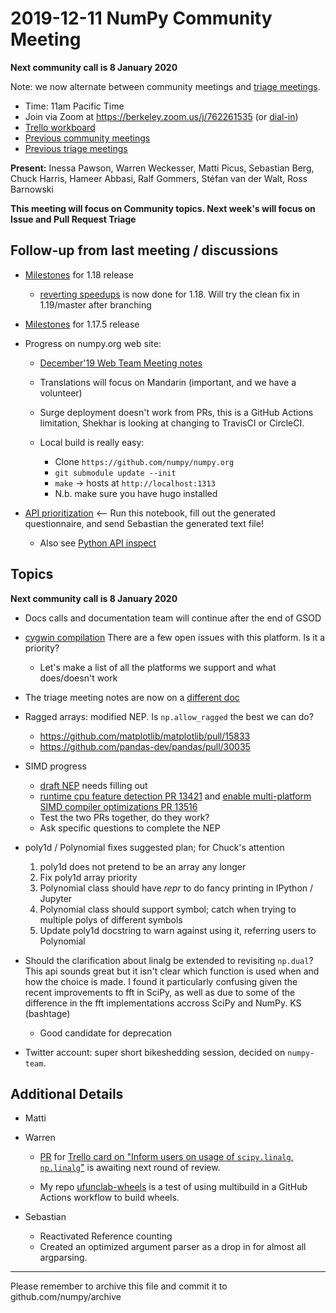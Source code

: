 # 2019-12-11 NumPy Community Meeting

**Next community call is 8 January 2020**

Note: we now alternate between community meetings and [triage meetings](https://hackmd.io/68i_JvOYQfy9ERiHgXMPvg).

- Time: 11am Pacific Time
- Join via Zoom at https://berkeley.zoom.us/j/762261535 (or [dial-in](https://berkeley.zoom.us/u/aC3ENhycM))
- [Trello workboard](https://trello.com/b/Azg4fYZH/numpy-at-bids)
- [Previous community meetings](https://github.com/numpy/archive/tree/master/status_meetings)
- [Previous triage meetings](https://github.com/numpy/archive/tree/master/triage_meetings)

**Present:** Inessa Pawson, Warren Weckesser, Matti Picus, Sebastian Berg, Chuck Harris, Hameer Abbasi, Ralf Gommers, Stéfan van der Walt, Ross Barnowski

**This meeting will focus on Community topics. Next week's will focus on Issue and Pull Request Triage**

## Follow-up from last meeting / discussions

- [Milestones](https://github.com/numpy/numpy/milestone/69) for 1.18 release
    - [reverting speedups](https://github.com/numpy/numpy/issues/13958) is now done for 1.18. Will try the clean fix in 1.19/master after branching

- [Milestones](https://github.com/numpy/numpy/milestone/78) for 1.17.5 release

- Progress on numpy.org web site:
  - [December'19 Web Team Meeting notes](https://github.com/numpy/archive/blob/master/status_meetings/webteam_meeting2019-12-10.md)

  - Translations will focus on Mandarin (important, and we have a volunteer)
  - Surge deployment doesn't work from PRs, this is a GitHub Actions limitation, Shekhar is looking at changing to TravisCI or CircleCI.
  - Local build is really easy:
      - Clone `https://github.com/numpy/numpy.org`
      - `git submodule update --init`
      - `make` -> hosts at `http://localhost:1313`
      - N.b. make sure you have hugo installed

- [API prioritization](https://gist.github.com/seberg/0fcd995a34ee31a9b7fe7bbc924b7c8f) <-- Run this notebook, fill out the generated questionnaire, and send Sebastian the generated text file!
  - Also see [Python API inspect](https://github.com/Quansight-Labs/python-api-inspect)

## Topics

**Next community call is 8 January 2020**

- Docs calls and documentation team will continue after the end of GSOD
 
- [cygwin compilation](https://github.com/numpy/numpy/issues?utf8=%E2%9C%93&q=is%3Aopen+cygwin+) There are a few open issues with this platform. Is it a priority?
  - Let's make a list of all the platforms we support and what does/doesn't work

- The triage meeting notes are now on a [different doc](https://hackmd.io/68i_JvOYQfy9ERiHgXMPvg)

 - Ragged arrays: modified NEP. Is `np.allow_ragged` the best we can do?
    - https://github.com/matplotlib/matplotlib/pull/15833
    - https://github.com/pandas-dev/pandas/pull/30035

- SIMD progress
  - [draft NEP](https://github.com/mattip/numpy/pull/42) needs filling out
  - [runtime cpu feature detection PR 13421](https://github.com/numpy/numpy/13421) and [enable multi-platform SIMD compiler optimizations PR 13516](https://github.com/numpy/numpy/pull/13516)
  - Test the two PRs together, do they work?
  - Ask specific questions to complete the NEP

- poly1d / Polynomial fixes suggested plan; for Chuck's attention
  1. poly1d does not pretend to be an array any longer
  2. Fix poly1d array priority
  3. Polynomial class should have _repr_ to do fancy printing in IPython / Jupyter
  4. Polynomial class should support symbol; catch when trying to multiple polys of different symbols
  5. Update poly1d docstring to warn against using it, referring users to Polynomial


- Should the clarification about linalg be extended to revisiting `np.dual`? This api sounds great but it isn't clear which function is used when and how the choice is made. I found it  particularly confusing given the recent improvements to fft in SciPy, as well as due to some of the difference in the fft implementations accross SciPy and NumPy. KS (bashtage)
  - Good candidate for deprecation

- Twitter account: super short bikeshedding session, decided on `numpy-team`.

## Additional Details

- Matti

- Warren
  - [PR](https://github.com/numpy/numpy/pull/14988) for [Trello card on "Inform users on usage of `scipy.linalg`, `np.linalg`"](https://trello.com/c/0rXuCoql/70-inform-users-on-usage-of-scipylinalg-nplinalg) is awaiting next round of review.
      
  - My repo [ufunclab-wheels](https://github.com/WarrenWeckesser/ufunclab-wheels) is a test of using multibuild in a GitHub Actions workflow to build wheels.

- Sebastian
  - Reactivated Reference counting
  - Created an optimized argument parser as a drop in for almost all argparsing.


---

Please remember to archive this file and commit it to github.com/numpy/archive

